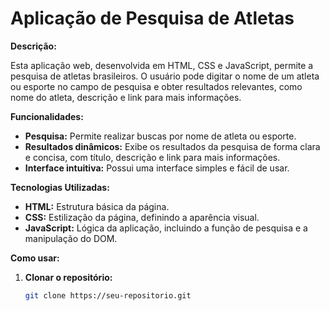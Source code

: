 # Aplicação de Pesquisa de Atletas

**Descrição:**

Esta aplicação web, desenvolvida em HTML, CSS e JavaScript, permite a pesquisa de atletas brasileiros. O usuário pode digitar o nome de um atleta ou esporte no campo de pesquisa e obter resultados relevantes, como nome do atleta, descrição e link para mais informações.

**Funcionalidades:**

* **Pesquisa:** Permite realizar buscas por nome de atleta ou esporte.
* **Resultados dinâmicos:** Exibe os resultados da pesquisa de forma clara e concisa, com título, descrição e link para mais informações.
* **Interface intuitiva:** Possui uma interface simples e fácil de usar.

**Tecnologias Utilizadas:**

* **HTML:** Estrutura básica da página.
* **CSS:** Estilização da página, definindo a aparência visual.
* **JavaScript:** Lógica da aplicação, incluindo a função de pesquisa e a manipulação do DOM.

**Como usar:**

1. **Clonar o repositório:**
   ```bash
   git clone https://seu-repositorio.git
